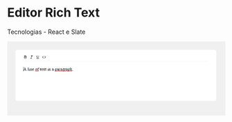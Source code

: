 # Editor Rich Text

Tecnologias - React e Slate

![Preview](https://github.com/hiagors/rich-text/blob/master/.github/sample.png)

